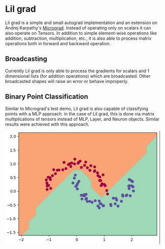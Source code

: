 # Lil grad

Lil grad is a simple and small autograd implementation and an extension on Andrej Karpathy's [Micrograd](https://github.com/karpathy/micrograd). Instead of operating only on scalars it can also operate on Tensors. In addition to simple element-wise operations like addition, subtraction, multiplication, etc., it is also able to process matrix operations both in forward and backward operation.

## Broadcasting

Currently Lil grad is only able to process the gradients for scalars and 1 dimensional lists (for addition operations) which are broadcasted. Other broadcasted shapes will raise an error or behave improperly.

## Binary Point Classification

Similar to Micrograd's test demo, Lil grad is also capable of classifying points with a MLP approach. in the case of Lil grad, this is done via matrix multiplications of tensors instead of MLP, Layer, and Neuron objects. Similar results were achieved with this approach.


![Results of classification](demo_mlp.png)